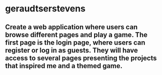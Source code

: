 # geraudtserstevens
## Create a web application where users can browse different pages and play a game. The first page is the login page, where users can register or log in as guests. They will have access to several pages presenting the projects that inspired me and a themed game.
